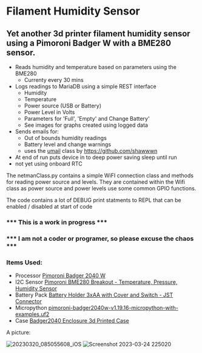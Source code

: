 # Filament Humidity Sensor

## Yet another 3d printer filament humidity sensor using a Pimoroni Badger W with a BME280 sensor.

- Reads humidity and temperature based on parameters using the BME280
  - Currenty every 30 mins
- Logs readings to MariaDB using a simple REST interface
  - Humidity
  - Temperature
  - Power source (USB or Battery)
  - Power Level in Volts
  - Parameters for 'Full', 'Empty' and Change Battery'
  - See images for graphs created using logged data    
- Sends emails for:
  - Out of bounds humidity readings 
  - Battery level and change warnings
  - uses the [umail](https://github.com/shawwwn/uMail) class by https://github.com/shawwwn
- At end of run puts device in to deep power saving sleep until run
-   not yet using onboard RTC
  
The netmanClass.py contains a simple WiFI connection class and methods for reading power source and levels. They are contained within the Wifi class as power source and power levels use some common GPIO functions. 

The code contains a lot of DEBUG print statments to REPL that can be enabled / disabled at start of code

### *** This is a work in progress ***

### *** I am not a coder or programer, so please excuse the chaos ***

### Items Used:

- Processor [Pimoroni Badger 2040 W](https://shop.pimoroni.com/products/badger-2040-w?variant=40514062221395)
- I2C Sensor [Pimoroni BME280 Breakout - Temperature, Pressure, Humidity Sensor](https://shop.pimoroni.com/products/bme280-breakout)
- Battery Pack [Battery Holder 3xAA with Cover and Switch - JST Connector](https://shop.pimoroni.com/products/battery-holder-3xaa-with-cover-and-switch-jst-connector)
- Micropython [pimoroni-badger2040w-v1.19.16-micropython-with-examples.uf2
](https://github.com/pimoroni/pimoroni-pico/releases/download/v1.19.16/pimoroni-badger2040w-v1.19.16-micropython-with-examples.uf2)
- Case [Badger2040 Enclosure 3d Printed Case ](https://www.printables.com/model/145686-badger2040-enclosure/comments)

A picture: 

![20230320_085055608_iOS](https://user-images.githubusercontent.com/122044826/227652855-81abf171-3f7c-4957-a381-bec39fc60271.jpg)
![Screenshot 2023-03-24 225020](https://user-images.githubusercontent.com/122044826/227657046-52d38811-8f88-43d0-a58e-491e571438a6.jpg)
